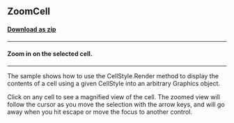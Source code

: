 ## ZoomCell
#### [Download as zip](https://minhaskamal.github.io/DownGit/#/home?url=https://github.com/GrapeCity/ComponentOne-WinForms-Samples/tree/master/NetFramework\FlexGrid\CS\ZoomCell)
____
#### Zoom in on the selected cell.
____
The sample shows how to use the CellStyle.Render method to display the contents of a cell using a given CellStyle into an arbitrary Graphics object. 

Click on any cell to see a magnified view of the cell. The zoomed view will follow the cursor as you move the selection with the arrow keys, and will go away when you hit escape or move the focus to another control. 